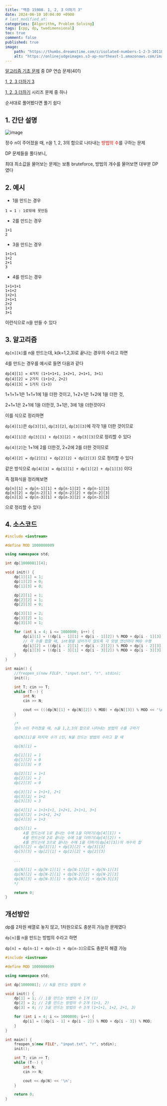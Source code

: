 ```yaml
---
title: "백준 15988. 1, 2, 3 더하기 3"
date: 2024-06-10 10:04:00 +0900
# last_modified_at: 
categories: [Algorithm, Problem Solving] 
tags: [cpp, dp, twodimensional] 
toc: true
comment: false
published: true
image:
    path: "https://thumbs.dreamstime.com/z/isolated-numbers-1-2-3-10118752.jpg"
    alt: "https://onlinejudgeimages.s3-ap-northeast-1.amazonaws.com/images/boj-og.png"
---
```


[알고리즘 기초 문제](https://jinhg0214.github.io/posts/problems/) 중 DP 연습 문제(401)

[1, 2, 3 더하기 3](https://www.acmicpc.net/problem/15988)

[1, 2, 3 더하기](https://www.acmicpc.net/problem/9095) 시리즈 문제 중 하나

순서대로 풀어봤다면 풀기 쉽다

## 1. 간단 설명

![image](https://github.com/jinhg0214/jinhg0214.github.io/assets/70011316/137a9ad1-fae5-4ad3-a8fc-5fe3de94b3a4)

정수 n이 주어졌을 때, n을 1, 2, 3의 합으로 나타내는 <font color="red">방법의 수</font>를 구하는 문제

DP 문제들을 풀다보니, 

최대 최소값을 물어보는 문제는 보통 bruteforce, 방법의 개수를 물어보면 대부분 DP였다

## 2. 예시

- 1을 만드는 경우
```
1 = 1 : 1로밖에 못만듬
```

- 2를 만드는 경우
```
1+1
2
```

- 3을 만드는 경우
```
1+1+1
1+2
2+1
3
```

- 4를 만드는 경우
```
1+1+1+1
1+1+2
1+2+1
2+1+1
2+2
1+3
3+1
```
이런식으로 n을 만들 수 있다

## 3. 알고리즘


`dp[n][k]`를 n을 만드는데, k(k=1,2,3)로 끝나는 경우의 수라고 하면

4를 만드는 경우를 예시로 들면 다음과 같다

```
dp[4][1] = 4가지 (1+1+1+1, 1+2+1, 2+1+1, 3+1)
dp[4][2] = 2가지 (1+1+2, 2+2)
dp[4][3] = 1가지 (1+3)
```

1+1+1+1은 1+1+1에 1을 더한 것이고, 1+2+1은 1+2에 1을 더한 것, 

2+1+1은 2+1에 1을 더한것, 3+1은, 3에 1을 더한것이다

이를 식으로 정리하면

`dp[4][1]`은 `dp[3][1]`, `dp[3][2]`, `dp[3][3]`에 각각 1을 더한 것이므로

`dp[4][1]은 dp[3][1] + dp[3][2] + dp[3][3]`으로 정리할 수 있다

`dp[4][2]`는 1+1에 2를 더한것, 2+2에 2를 더한 것이므로

`dp[4][2] = dp[2][1] + dp[2][2] + dp[2][3]` 으로 정리할 수 있다

같은 방식으로 `dp[4][3] = dp[1][1] + dp[1][2] + dp[1][3]` 이다

즉 점화식을 정리해보면

```
dp[n][1] = dp[n-1][1] + dp[n-1][2] + dp[n-1][3]
dp[n][2] = dp[n-2][1] + dp[n-2][2] + dp[n-2][3]
dp[n][3] = dp[n-3][1] + dp[n-3][2] + dp[n-3][3]
```
으로 정리할 수 있다

## 4. 소스코드
```cpp
#include <iostream>

#define MOD 1000000009

using namespace std;

int dp[1000001][4];

void init() {
	dp[1][1] = 1;
	dp[1][2] = 0;
	dp[1][3] = 0;

	dp[2][1] = 1;
	dp[2][2] = 1;
	dp[2][3] = 0;

	dp[3][1] = 2;
	dp[3][2] = 1;
	dp[3][3] = 1;

	for (int i = 4; i <= 1000000; i++) {
		dp[i][1] = ((dp[i - 1][1] + dp[i - 1][2]) % MOD + dp[i - 1][3]) % MOD;
		// 각 수를 합할 때, int형을 넘어가지 않도록 각 덧셈 연산마다 MOD 수행
		dp[i][2] = ((dp[i - 2][1] + dp[i - 2][2]) % MOD + dp[i - 2][3]) % MOD;
		dp[i][3] = ((dp[i - 3][1] + dp[i - 3][2]) % MOD + dp[i - 3][3]) % MOD;
	}
}

int main() {
	//freopen_s(new FILE*, "input.txt", "r", stdin);
	init();

	int T; cin >> T;
	while (T--) {
		int N;
		cin >> N;

		cout << (((dp[N][1] + dp[N][2]) % MOD) + dp[N][3]) % MOD << '\n';
	}

	/*
	정수 n이 주어졌을 때, n을 1,2,3의 합으로 나타내는 방법의 수를 구하기

	dp[N][i]을 마지막 수가 i인, N을 만드는 방법의 수라고 할 때

	dp[N][1] =

	dp[1][1] = 1
	dp[1][2] = 0
	dp[1][3] = 0

	dp[2][1] = 1+1
	dp[2][2] = 2
	dp[2][3] = 0

	dp[3][1] = 1+1+1, 2+1
	dp[3][2] = 1+2
	dp[3][3] = 3

	dp[4][1] = 1+1+1+1, 1+2+1, 2+1+1, 3+1
	dp[4][2] = 1+1+2, 2+2
	dp[4][3] = 1+3

	dp[5][1] =
		4를 만드는데 1로 끝나는 수에 1을 더하기(dp[4][1]) +
		4를 만드는데 2로 끝나는 수에 1을 더하기(dp[4][2]) +
		4를 만드는데 3으로 끝나는 수에 1을 더하기(dp[4][3])의 개수의 합
	dp[5][2] = dp[3][1] + dp[3][2] + dp[3][3]
	dp[5][3] = dp[2][1] + dp[2][2] + dp[2][3]

	...

	dp[N][1] = dp[N-1][1] + dp[N-1][2] + dp[N-1][3]
	dp[N][2] = dp[N-2][1] + dp[N-2][2] + dp[N-2][3]
	dp[N][3] = dp[N-3][1] + dp[N-3][2] + dp[N-3][3]
	*/

	return 0;
}


```


## 개선방안

dp를 2차원 배열로 놓지 않고, 1차원으로도 충분히 가능한 문제였다

`dp[n]`를 n을 만드는 방법의 수라고 하면

`dp[n] = dp[n-1] + dp[n-2] + dp[n-3]`으로도 충분히 해결 가능


```cpp
#include <iostream>

#define MOD 1000000009

using namespace std;

int dp[1000001]; // N을 만드는 방법의 수

void init() {
	dp[1] = 1; // 1을 만드는 방법의 수 1개 (1)
	dp[2] = 2; // 2를 만드는 방법의 수 2개 (1+1, 2)
	dp[3] = 4; // 3을 만드는 방법의 수 3개 (1+1+1, 1+2, 2+1, 3)

	for (int i = 4; i <= 1000000; i++) {
		dp[i] = ((dp[i - 1] + dp[i - 2]) % MOD + dp[i - 3]) % MOD;
	}
}

int main() {
	freopen_s(new FILE*, "input.txt", "r", stdin);
	init();

	int T; cin >> T;
	while (T--) {
		int N;
		cin >> N;

		cout << dp[N] << '\n';
	}

	return 0;
}
```
